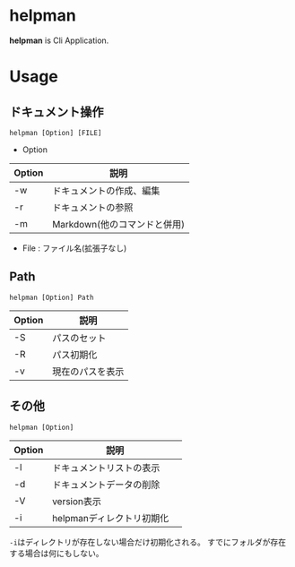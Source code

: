 # helpman

**helpman** is Cli Application.

# Usage

## ドキュメント操作

```
helpman [Option] [FILE]
```

* Option 

|  Option  |  説明  |
| ---- | ---- |
|  -w  |  ドキュメントの作成、編集  |
|  -r  |  ドキュメントの参照  |
|  -m  |  Markdown(他のコマンドと併用)  |

* File : ファイル名(拡張子なし)

## Path

```
helpman [Option] Path
```

|  Option  |  説明  |
| ---- | ---- |
|  -S  |  パスのセット  |
|  -R  |  パス初期化  |
|  -v  |  現在のパスを表示  |

## その他

```
helpman [Option]
```

|  Option  |  説明  |
| ---- | ---- |
|  -l  |  ドキュメントリストの表示  |
|  -d  |  ドキュメントデータの削除  |
|  -V  |  version表示  |
|  -i  |  helpmanディレクトリ初期化　|

`-i`はディレクトリが存在しない場合だけ初期化される。
すでにフォルダが存在する場合は何にもしない。
